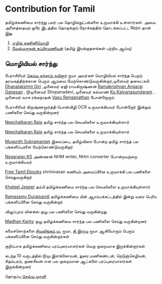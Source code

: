 # Contribution for Tamil
தமிழ்க்கணிமை சார்ந்து பலர் பல தொழில்நுட்பங்களை உருவாக்கி உள்ளார்கள். அவை அனைத்தையும் ஒரே இடத்தில தொகுக்கும் நோக்கத்தில் தொடங்கப்பட்ட Repo தான் இது.

 1. [எழில் கணினிமொழி](https://www.facebook.com/ezhillang)
 2. [வேல்முருகன் சுப்பிரமணியன்](https://www.facebook.com/henavel) (தமிழ் இயங்குதளங்கள் பற்றிய ஆய்வு)

## மொழியியல் சார்ந்து

பேராசிரியர் [தெய்வ சுந்தரம் நயினார்](https://www.facebook.com/deivasundaram.nainar?__cft__[0]=AZUHxZNmkTs5mADYX8z2e4pmO1Jt1SgCBoMg8R3_FNGC9J0Oyas1xgpLHSi0LGzmiNGf5jJfRHuqWnhNH7O86kr7ukUEYpXPUA46arUsfv9cxgWSKYAxDnP71eTVbmYj6kkCQCK8m0DYi56c175NCSeU&__tn__=-]K-R) ஐயா அவர்கள் மொழியியல் சார்ந்த பெரும் தரவகத்திற்க்கான பெரும் ஆய்வை மேற்கொண்டுவருகின்றார்,முனைவர் தனலட்சுமி [Dhanalakshmi Giri](https://www.facebook.com/dhanalakshmi.giri.1?__cft__[0]=AZUHxZNmkTs5mADYX8z2e4pmO1Jt1SgCBoMg8R3_FNGC9J0Oyas1xgpLHSi0LGzmiNGf5jJfRHuqWnhNH7O86kr7ukUEYpXPUA46arUsfv9cxgWSKYAxDnP71eTVbmYj6kkCQCK8m0DYi56c175NCSeU&__tn__=-]K-R) ,முனைவர் ஏஜி ராமகிருஷ்ணன் [Ramakrishnan Angarai Ganesan](https://www.facebook.com/ramakrishnan.angaraiganesan?__cft__[0]=AZUHxZNmkTs5mADYX8z2e4pmO1Jt1SgCBoMg8R3_FNGC9J0Oyas1xgpLHSi0LGzmiNGf5jJfRHuqWnhNH7O86kr7ukUEYpXPUA46arUsfv9cxgWSKYAxDnP71eTVbmYj6kkCQCK8m0DYi56c175NCSeU&__tn__=-]K-R) , @முனைவர் Shopanadevi, முனைவர் கல்யாண் [Ku Kalyanasundaram](https://www.facebook.com/ku.kalyanasundaram?__cft__[0]=AZUHxZNmkTs5mADYX8z2e4pmO1Jt1SgCBoMg8R3_FNGC9J0Oyas1xgpLHSi0LGzmiNGf5jJfRHuqWnhNH7O86kr7ukUEYpXPUA46arUsfv9cxgWSKYAxDnP71eTVbmYj6kkCQCK8m0DYi56c175NCSeU&__tn__=-]K-R) , முனைவர் வாசு ரங்கநாதன் [Vasu Renganathan](https://www.facebook.com/vasu.renganathan?__cft__[0]=AZUHxZNmkTs5mADYX8z2e4pmO1Jt1SgCBoMg8R3_FNGC9J0Oyas1xgpLHSi0LGzmiNGf5jJfRHuqWnhNH7O86kr7ukUEYpXPUA46arUsfv9cxgWSKYAxDnP71eTVbmYj6kkCQCK8m0DYi56c175NCSeU&__tn__=-]K-R) போன்றோரும்

பேராசிரியர் கிருஷ்ணமூர்த்தி பொன்விழி OCR உருவாக்கியவர் போன்றோர் இன்றும் பணிகளை செய்து வருகின்றனர்

[Neechalkaran Raja](https://www.facebook.com/neechalkaran?__cft__[0]=AZUHxZNmkTs5mADYX8z2e4pmO1Jt1SgCBoMg8R3_FNGC9J0Oyas1xgpLHSi0LGzmiNGf5jJfRHuqWnhNH7O86kr7ukUEYpXPUA46arUsfv9cxgWSKYAxDnP71eTVbmYj6kkCQCK8m0DYi56c175NCSeU&__tn__=-]K-R) தமிழ் சார்ந்த பல செயலிகளை உருவாக்கியுள்ளார்

[Neechalkaran Raja](https://www.facebook.com/neechalkaran?__cft__[0]=AZUHxZNmkTs5mADYX8z2e4pmO1Jt1SgCBoMg8R3_FNGC9J0Oyas1xgpLHSi0LGzmiNGf5jJfRHuqWnhNH7O86kr7ukUEYpXPUA46arUsfv9cxgWSKYAxDnP71eTVbmYj6kkCQCK8m0DYi56c175NCSeU&__tn__=-]K-R) தமிழ் சார்ந்த பல செயலிகளை உருவாக்கியுள்ளார்

[Mugunth Subramanian](https://www.facebook.com/mugunth.subramanian?__cft__[0]=AZUHxZNmkTs5mADYX8z2e4pmO1Jt1SgCBoMg8R3_FNGC9J0Oyas1xgpLHSi0LGzmiNGf5jJfRHuqWnhNH7O86kr7ukUEYpXPUA46arUsfv9cxgWSKYAxDnP71eTVbmYj6kkCQCK8m0DYi56c175NCSeU&__tn__=-]K-R) இகலப்பை, தமிழ்விசை போன்ற தமிழ் சார்ந்த் பல பங்களிப்புகளை மேற்கொண்டுவருகிறார்

[Nagarajan KS](https://www.facebook.com/mrnags?__cft__[0]=AZUHxZNmkTs5mADYX8z2e4pmO1Jt1SgCBoMg8R3_FNGC9J0Oyas1xgpLHSi0LGzmiNGf5jJfRHuqWnhNH7O86kr7ukUEYpXPUA46arUsfv9cxgWSKYAxDnP71eTVbmYj6kkCQCK8m0DYi56c175NCSeU&__tn__=-]K-R) அண்ணன் NHM writer, NHm converter போன்றவற்றை உருவாக்கியவர்

[Free Tamil Ebooks](https://www.facebook.com/FreeTamilEbooks/?__cft__[0]=AZUHxZNmkTs5mADYX8z2e4pmO1Jt1SgCBoMg8R3_FNGC9J0Oyas1xgpLHSi0LGzmiNGf5jJfRHuqWnhNH7O86kr7ukUEYpXPUA46arUsfv9cxgWSKYAxDnP71eTVbmYj6kkCQCK8m0DYi56c175NCSeU&__tn__=kK-R) shrinivasan கணியம் அமைப்பினை உருவாக்கி பல பணிகளை செய்துவருகிறார்

[Khaleel Jageer](https://www.facebook.com/syed.khaleel1?__cft__[0]=AZUHxZNmkTs5mADYX8z2e4pmO1Jt1SgCBoMg8R3_FNGC9J0Oyas1xgpLHSi0LGzmiNGf5jJfRHuqWnhNH7O86kr7ukUEYpXPUA46arUsfv9cxgWSKYAxDnP71eTVbmYj6kkCQCK8m0DYi56c175NCSeU&__tn__=-]K-R) தம்பி தமிழ்க்கணிமை சார்ந்த பல செயலிகளை உருவாக்கியுள்ளார்

[Ramasamy Duraipandi](https://www.facebook.com/profile.php?id=100001035140284&__cft__[0]=AZUHxZNmkTs5mADYX8z2e4pmO1Jt1SgCBoMg8R3_FNGC9J0Oyas1xgpLHSi0LGzmiNGf5jJfRHuqWnhNH7O86kr7ukUEYpXPUA46arUsfv9cxgWSKYAxDnP71eTVbmYj6kkCQCK8m0DYi56c175NCSeU&__tn__=-]K-R) தமிழ்க்கணிமை யின் ஆரம்பக்கட்டத்தில் இன்று வரை பெரிய பங்களிப்பினை செய்து வருகின்றார்

விழுப்புரம் லினக்ஸ் குழு பல பணிகளை செய்து வருகின்றது

[Madhan Karky](https://www.facebook.com/Madhankarky?__cft__[0]=AZUHxZNmkTs5mADYX8z2e4pmO1Jt1SgCBoMg8R3_FNGC9J0Oyas1xgpLHSi0LGzmiNGf5jJfRHuqWnhNH7O86kr7ukUEYpXPUA46arUsfv9cxgWSKYAxDnP71eTVbmYj6kkCQCK8m0DYi56c175NCSeU&__tn__=-]K-R) குழு தமிழ்க்கணிமை சார்ந்த பல பணிகளை செய்து வருகின்றனர்

கலைச்சொற்களை [சிவலிங்கம் மு.](https://www.facebook.com/musivalingam?__cft__[0]=AZUHxZNmkTs5mADYX8z2e4pmO1Jt1SgCBoMg8R3_FNGC9J0Oyas1xgpLHSi0LGzmiNGf5jJfRHuqWnhNH7O86kr7ukUEYpXPUA46arUsfv9cxgWSKYAxDnP71eTVbmYj6kkCQCK8m0DYi56c175NCSeU&__tn__=-]K-R) ஐயா, [கி இராம](https://www.facebook.com/krishnan.ramasamy.31?__cft__[0]=AZUHxZNmkTs5mADYX8z2e4pmO1Jt1SgCBoMg8R3_FNGC9J0Oyas1xgpLHSi0LGzmiNGf5jJfRHuqWnhNH7O86kr7ukUEYpXPUA46arUsfv9cxgWSKYAxDnP71eTVbmYj6kkCQCK8m0DYi56c175NCSeU&__tn__=-]K-R) ஐயா ஆகியோரும் பெரும் பங்களிப்பினை செய்து வருகின்றார்கள்

குறிப்பாக தமிழ்க்கணிமை பரப்புரையாளர்கள் வெகு குறைவாக இருக்கின்றார்கள்

கடந்த 10 வருடத்தில் @மு.இளங்கோவன், துரை.மணிகண்டன், நெடுஞ்செழியன், சிதம்பரம், குணசீலன் என பல குறைவான ஆட்களே பரப்புரையாளர்கள் இருக்கின்றனர்

தொகுப்பு [செல்வ முரளி](https://www.facebook.com/selva.murali)
